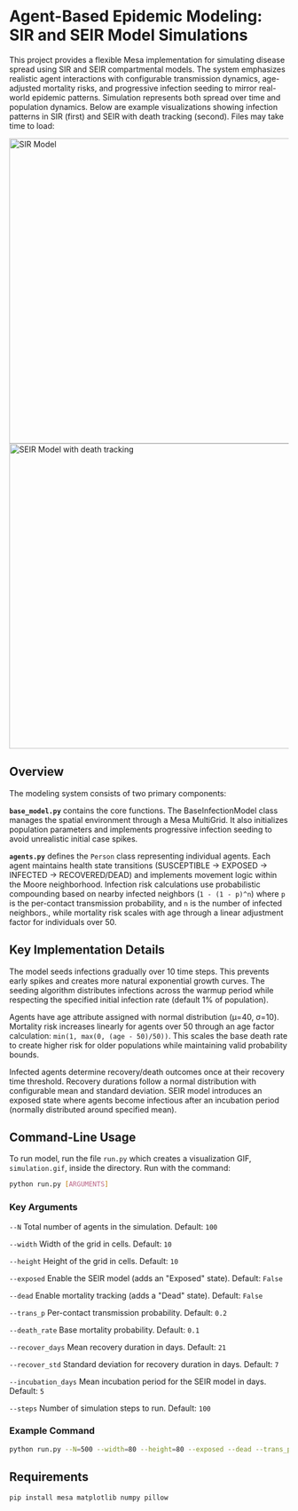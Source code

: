 # Agent-Based Epidemic Modeling: SIR and SEIR Model Simulations

This project provides a flexible Mesa implementation for simulating disease spread using SIR and SEIR compartmental models. The system emphasizes realistic agent interactions with configurable transmission dynamics, age-adjusted mortality risks, and progressive infection seeding to mirror real-world epidemic patterns. Simulation represents both spread over time and population dynamics. Below are example visualizations showing infection patterns in SIR (first) and SEIR with death tracking (second). Files may take time to load:

<img src="SIR.gif" width="550" alt="SIR Model"/> <img src="SEIRD.gif" width="550" alt="SEIR Model with death tracking"/>

## Overview

The modeling system consists of two primary components:

**`base_model.py`** contains the core functions. The BaseInfectionModel class manages the spatial environment through a Mesa MultiGrid. It also initializes population parameters and implements progressive infection seeding to avoid unrealistic initial case spikes.

**`agents.py`** defines the `Person` class representing individual agents. Each agent maintains health state transitions (SUSCEPTIBLE -> EXPOSED -> INFECTED -> RECOVERED/DEAD) and implements movement logic within the Moore neighborhood. Infection risk calculations use probabilistic compounding based on nearby infected neighbors (`1 - (1 - p)^n`) where `p` is the per-contact transmission probability, and `n` is the number of infected neighbors., while mortality risk scales with age through a linear adjustment factor for individuals over 50.

## Key Implementation Details

The model seeds infections gradually over 10 time steps. This prevents early spikes and creates more natural exponential growth curves. The seeding algorithm distributes infections across the warmup period while respecting the specified initial infection rate (default 1% of population).

Agents have age attribute assigned with normal distribution (μ=40, σ=10). Mortality risk increases linearly for agents over 50 through an age factor calculation: `min(1, max(0, (age - 50)/50))`. This scales the base death rate to create higher risk for older populations while maintaining valid probability bounds.

Infected agents determine recovery/death outcomes once at their recovery time threshold. Recovery durations follow a normal distribution with configurable mean and standard deviation. SEIR model introduces an exposed state where agents become infectious after an incubation period (normally distributed around specified mean).

## Command-Line Usage
To run model, run the file `run.py` which creates a visualization GIF, `simulation.gif`, inside the directory. Run with the command:

```bash
python run.py [ARGUMENTS]
```

### Key Arguments
`--N` Total number of agents in the simulation. Default: `100`

`--width` Width of the grid in cells. Default: `10`

`--height` Height of the grid in cells. Default: `10`

`--exposed` Enable the SEIR model (adds an "Exposed" state). Default: `False`

`--dead` Enable mortality tracking (adds a "Dead" state). Default: `False`

`--trans_p` Per-contact transmission probability. Default: `0.2`

`--death_rate`  Base mortality probability. Default: `0.1`

`--recover_days` Mean recovery duration in days. Default: `21`

`--recover_std` Standard deviation for recovery duration in days. Default: `7`

`--incubation_days` Mean incubation period for the SEIR model in days. Default: `5` 

`--steps` Number of simulation steps to run. Default: `100`

### Example Command
```bash
python run.py --N=500 --width=80 --height=80 --exposed --dead --trans_p=0.3 --steps=100
```


## Requirements
```bash
pip install mesa matplotlib numpy pillow
```
